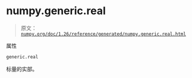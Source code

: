 # numpy.generic.real

> 原文：[`numpy.org/doc/1.26/reference/generated/numpy.generic.real.html`](https://numpy.org/doc/1.26/reference/generated/numpy.generic.real.html)

属性

```py
generic.real
```

标量的实部。
